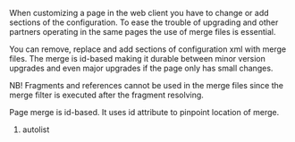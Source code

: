 <properties date="2016-06-24"
SortOrder="28"
/>

When customizing a page in the web client you have to change or add sections of the configuration. To ease the trouble of upgrading and other partners operating in the same pages the use of merge files is essential.

You can remove, replace and add sections of configuration xml with merge files. The merge is id-based making it durable between minor version upgrades and even major upgrades if the page only has small changes.

NB! Fragments and references cannot be used in the merge files since the merge filter is executed after the fragment resolving.

 

Page merge is id-based. It uses id attribute to pinpoint location of merge.

 

1. autolist
